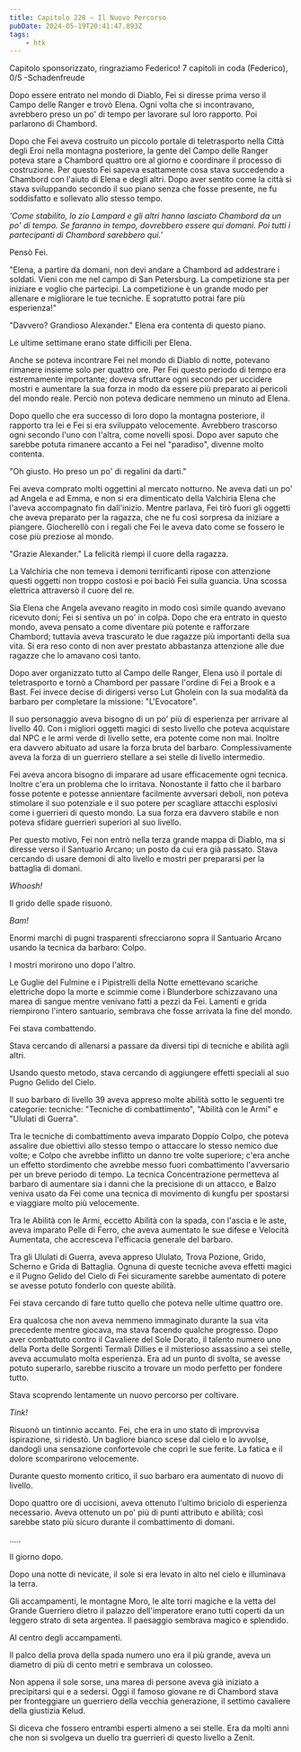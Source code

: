 ```yaml
---
title: Capitolo 228 – Il Nuovo Percorso
pubDate: 2024-05-19T20:41:47.893Z
tags:
    - htk
---
```


Capitolo sponsorizzato, ringraziamo Federico!
7 capitoli in coda (Federico), 0/5
-Schadenfreude

Dopo essere entrato nel mondo di Diablo, Fei si diresse prima verso il Campo delle Ranger e trovò Elena. Ogni volta che si incontravano, avrebbero preso un po' di tempo per lavorare sul loro rapporto. Poi parlarono di Chambord.

Dopo che Fei aveva costruito un piccolo portale di teletrasporto nella Città degli Eroi nella montagna posteriore, la gente del Campo delle Ranger poteva stare a Chambord quattro ore al giorno e coordinare il processo di costruzione.
Per questo Fei sapeva esattamente cosa stava succedendo a Chambord con l'aiuto di Elena e degli altri. Dopo aver sentito come la città si stava sviluppando secondo il suo piano senza che fosse presente, ne fu soddisfatto e sollevato allo stesso tempo.

<em>'Come stabilito, lo zio Lampard e gli altri hanno lasciato Chambord da un po' di tempo. Se faranno in tempo, dovrebbero essere qui domani. Poi tutti i partecipanti di Chambord sarebbero qui.'</em>

Pensò Fei.

"Elena, a partire da domani, non devi andare a Chambord ad addestrare i soldati. Vieni con me nel campo di San Petersburg. La competizione sta per iniziare e voglio che partecipi. La competizione è un grande modo per allenare e migliorare le tue tecniche. E sopratutto potrai fare più esperienza!"

"Davvero? Grandioso Alexander." Elena era contenta di questo piano.

Le ultime settimane erano state difficili per Elena.

Anche se poteva incontrare Fei nel mondo di Diablo di notte, potevano rimanere insieme solo per quattro ore. Per Fei questo periodo di tempo era estremamente importante; doveva sfruttare ogni secondo per uccidere mostri e aumentare la sua forza in modo da essere più preparato ai pericoli del mondo reale. Perciò non poteva dedicare nemmeno un minuto ad Elena.

Dopo quello che era successo di loro dopo la montagna posteriore, il rapporto tra lei e Fei si era sviluppato velocemente. Avrebbero trascorso ogni secondo l'uno con l'altra, come novelli sposi. Dopo aver saputo che sarebbe potuta rimanere accanto a Fei nel "paradiso", divenne molto contenta.

"Oh giusto. Ho preso un po' di regalini da darti."

Fei aveva comprato molti oggettini al mercato notturno. Ne aveva dati un po' ad Angela e ad Emma, e non si era dimenticato della Valchiria Elena che l'aveva accompagnato fin dall'inizio. Mentre parlava, Fei tirò fuori gli oggetti che aveva preparato per la ragazza, che ne fu così sorpresa da iniziare a piangere. Giocherellò con i regali che Fei le aveva dato come se fossero le cose più preziose al mondo.

"Grazie Alexander." La felicità riempì il cuore della ragazza.

La Valchiria che non temeva i demoni terrificanti ripose con attenzione questi oggetti non troppo costosi e poi baciò Fei sulla guancia. Una scossa elettrica attraversò il cuore del re.

Sia Elena che Angela avevano reagito in modo così simile quando avevano ricevuto doni; Fei si sentiva un po' in colpa. Dopo che era entrato in questo mondo, aveva pensato a come diventare più potente e rafforzare Chambord; tuttavia aveva trascurato le due ragazze più importanti della sua vita. Si era reso conto di non aver prestato abbastanza attenzione alle due ragazze che lo amavano così tanto.

Dopo aver organizzato tutto al Campo delle Ranger, Elena usò il portale di teletrasporto e tornò a Chambord per passare l'ordine di Fei a Brook e a Bast. Fei invece decise di dirigersi verso Lut Gholein con la sua modalità da barbaro per completare la missione: "L'Evocatore".

Il suo personaggio aveva bisogno di un po' più di esperienza per arrivare al livello 40. Con i migliori oggetti magici di sesto livello che poteva acquistare dal NPC e le armi verde di livello sette, era potente come non mai. Inoltre era davvero abituato ad usare la forza bruta del barbaro. Complessivamente aveva la forza di un guerriero stellare a sei stelle di livello intermedio.

Fei aveva ancora bisogno di imparare ad usare efficacemente ogni tecnica. Inoltre c'era un problema che lo irritava. Nonostante il fatto che il barbaro fosse potente e potesse annientare facilmente avversari deboli, non poteva stimolare il suo potenziale e il suo potere per scagliare attacchi esplosivi come i guerrieri di questo mondo. La sua forza era davvero stabile e non poteva sfidare guerrieri superiori al suo livello.

Per questo motivo, Fei non entrò nella terza grande mappa di Diablo, ma si diresse verso il Santuario Arcano; un posto da cui era già passato. Stava cercando di usare demoni di alto livello e mostri per prepararsi per la battaglia di domani.

<em>Whoosh!</em>

Il grido delle spade risuonò.

<em>Bam!</em>

Enormi marchi di pugni trasparenti sfrecciarono sopra il Santuario Arcano usando la tecnica da barbaro: Colpo.

I mostri morirono uno dopo l'altro.

Le Guglie del Fulmine e i Pipistrelli della Notte emettevano scariche elettriche dopo la morte e scimmie come i Blunderbore schizzavano una marea di sangue mentre venivano fatti a pezzi da Fei. Lamenti e grida riempirono l'intero santuario, sembrava che fosse arrivata la fine del mondo.

Fei stava combattendo.

Stava cercando di allenarsi a passare da diversi tipi di tecniche e abilità agli altri.

Usando questo metodo, stava cercando di aggiungere effetti speciali al suo Pugno Gelido del Cielo.

Il suo barbaro di livello 39 aveva appreso molte abilità sotto le seguenti tre categorie: tecniche: "Tecniche di combattimento", "Abilità con le Armi" e "Ululati di Guerra".

Tra le tecniche di combattimento aveva imparato Doppio Colpo, che poteva assalire due obiettivi allo stesso tempo o attaccare lo stesso nemico due volte; e Colpo che avrebbe inflitto un danno tre volte superiore; c'era anche un effetto stordimento che avrebbe messo fuori combattimento l'avversario per un breve periodo di tempo. La tecnica Concentrazione permetteva al barbaro di aumentare sia i danni che la precisione di un attacco, e Balzo veniva usato da Fei come una tecnica di movimento di kungfu per spostarsi e viaggiare molto più velocemente.

Tra le Abilità con le Armi, eccetto Abilità con la spada, con l'ascia e le aste, aveva imparato Pelle di Ferro, che aveva aumentato le sue difese e Velocità Aumentata, che accresceva l'efficacia generale del barbaro.

Tra gli Ululati di Guerra, aveva appreso Ululato, Trova Pozione, Grido, Scherno e Grida di Battaglia. Ognuna di queste tecniche aveva effetti magici e il Pugno Gelido del Cielo di Fei sicuramente sarebbe aumentato di potere se avesse potuto fonderlo con queste abilità.

Fei stava cercando di fare tutto quello che poteva nelle ultime quattro ore.

Era qualcosa che non aveva nemmeno immaginato durante la sua vita precedente mentre giocava, ma stava facendo qualche progresso. Dopo aver combattuto contro il Cavaliere del Sole Dorato, il talento numero uno della Porta delle Sorgenti Termali Dillies e il misterioso assassino a sei stelle, aveva accumulato molta esperienza. Era ad un punto di svolta, se avesse potuto superarlo, sarebbe riuscito a trovare un modo perfetto per fondere tutto.

Stava scoprendo lentamente un nuovo percorso per coltivare.

<em>Tink!</em>

Risuonò un tintinnio accanto. Fei, che era in uno stato di improvvisa ispirazione, si ridestò. Un bagliore bianco scese dal cielo e lo avvolse, dandogli una sensazione confortevole che coprì le sue ferite. La fatica e il dolore scomparirono velocemente.

Durante questo momento critico, il suo barbaro era aumentato di nuovo di livello.

Dopo quattro ore di uccisioni, aveva ottenuto l'ultimo briciolo di esperienza necessario. Aveva ottenuto un po' più di punti attributo e abilità; così sarebbe stato più sicuro durante il combattimento di domani.

.....

Il giorno dopo.

Dopo una notte di nevicate, il sole si era levato in alto nel cielo e illuminava la terra.

Gli accampamenti, le montagne Moro, le alte torri magiche e la vetta del Grande Guerriero dietro il palazzo dell'imperatore erano tutti coperti da un leggero strato di seta argentea. Il paesaggio sembrava magico e splendido.

Al centro degli accampamenti.

Il palco della prova della spada numero uno era il più grande, aveva un diametro di più di cento metri e sembrava un colosseo.

Non appena il sole sorse, una marea di persone aveva già iniziato a precipitarsi qui e a sedersi. Oggi il famoso giovane re di Chambord stava per fronteggiare un guerriero della vecchia generazione, il settimo cavaliere della giustizia Kelud.

Si diceva che fossero entrambi esperti almeno a sei stelle. Era da molti anni che non si svolgeva un duello tra guerrieri di questo livello a Zenit.




